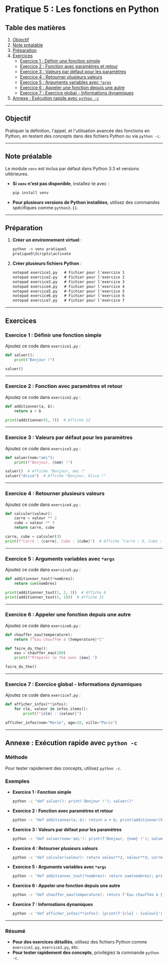 # Pratique 5 : Les fonctions en Python

## Table des matières

1. [Objectif](#objectif)  
2. [Note préalable](#note-préalable)  
3. [Préparation](#préparation)  
4. [Exercices](#exercices)  
   - [Exercice 1 : Définir une fonction simple](#exercice-1--définir-une-fonction-simple)  
   - [Exercice 2 : Fonction avec paramètres et retour](#exercice-2--fonction-avec-paramètres-et-retour)  
   - [Exercice 3 : Valeurs par défaut pour les paramètres](#exercice-3--valeurs-par-défaut-pour-les-paramètres)  
   - [Exercice 4 : Retourner plusieurs valeurs](#exercice-4--retourner-plusieurs-valeurs)  
   - [Exercice 5 : Arguments variables avec `*args`](#exercice-5--arguments-variables-avec-args)  
   - [Exercice 6 : Appeler une fonction depuis une autre](#exercice-6--appeler-une-fonction-depuis-une-autre)  
   - [Exercice 7 : Exercice global - Informations dynamiques](#exercice-7--exercice-global---informations-dynamiques)  
5. [Annexe : Exécution rapide avec `python -c`](#annexe--exécution-rapide-avec-python--c)

---

## Objectif
Pratiquer la définition, l'appel, et l'utilisation avancée des fonctions en Python, en testant des concepts dans des fichiers Python ou via `python -c`.

---

## Note préalable
Le module `venv` est inclus par défaut dans Python 3.3 et versions ultérieures.  
- **Si `venv` n'est pas disponible**, installez-le avec :
  ```bash
  pip install venv
  ```
- **Pour plusieurs versions de Python installées**, utilisez des commandes spécifiques comme `python3.11`.

---

## Préparation

1. **Créer un environnement virtuel** :  
   ```bash
   python -m venv pratique5
   pratique5\Scripts\activate
   ```

2. **Créer plusieurs fichiers Python** :  
   ```cmd
   notepad exercice1.py   # Fichier pour l'exercice 1
   notepad exercice2.py   # Fichier pour l'exercice 2
   notepad exercice3.py   # Fichier pour l'exercice 3
   notepad exercice4.py   # Fichier pour l'exercice 4
   notepad exercice5.py   # Fichier pour l'exercice 5
   notepad exercice6.py   # Fichier pour l'exercice 6
   notepad exercice7.py   # Fichier pour l'exercice 7
   ```

---

## Exercices

### Exercice 1 : Définir une fonction simple
Ajoutez ce code dans `exercice1.py` :
```python
def saluer():
    print("Bonjour !")

saluer()
```

---

### Exercice 2 : Fonction avec paramètres et retour
Ajoutez ce code dans `exercice2.py` :
```python
def additionner(a, b):
    return a + b

print(additionner(5, 7))  # Affiche 12
```

---

### Exercice 3 : Valeurs par défaut pour les paramètres
Ajoutez ce code dans `exercice3.py` :
```python
def saluer(nom="ami"):
    print(f"Bonjour, {nom} !")

saluer()  # Affiche "Bonjour, ami !"
saluer("Alice")  # Affiche "Bonjour, Alice !"
```

---

### Exercice 4 : Retourner plusieurs valeurs
Ajoutez ce code dans `exercice4.py` :
```python
def calculer(valeur):
    carre = valeur ** 2
    cube = valeur ** 3
    return carre, cube

carre, cube = calculer(3)
print(f"Carré : {carre}, Cube : {cube}")  # Affiche "Carré : 9, Cube : 27"
```

---

### Exercice 5 : Arguments variables avec `*args`
Ajoutez ce code dans `exercice5.py` :
```python
def additionner_tout(*nombres):
    return sum(nombres)

print(additionner_tout(1, 2, 3))  # Affiche 6
print(additionner_tout(5, 10))  # Affiche 15
```

---

### Exercice 6 : Appeler une fonction depuis une autre
Ajoutez ce code dans `exercice6.py` :
```python
def chauffer_eau(temperature):
    return f"Eau chauffée à {temperature}°C"

def faire_du_the():
    eau = chauffer_eau(100)
    print(f"Préparer le thé avec {eau}.")

faire_du_the()
```

---

### Exercice 7 : Exercice global - Informations dynamiques
Ajoutez ce code dans `exercice7.py` :
```python
def afficher_infos(**infos):
    for cle, valeur in infos.items():
        print(f"{cle} : {valeur}")

afficher_infos(nom="Marie", age=28, ville="Paris")
```

---

## Annexe : Exécution rapide avec `python -c`

### Méthode
Pour tester rapidement des concepts, utilisez `python -c`.

### Exemples

- **Exercice 1 : Fonction simple**  
  ```bash
  python -c "def saluer(): print('Bonjour !'); saluer()"
  ```

- **Exercice 2 : Fonction avec paramètres et retour**  
  ```bash
  python -c "def additionner(a, b): return a + b; print(additionner(5, 7))"
  ```

- **Exercice 3 : Valeurs par défaut pour les paramètres**  
  ```bash
  python -c "def saluer(nom='ami'): print(f'Bonjour, {nom} !'); saluer(); saluer('Alice')"
  ```

- **Exercice 4 : Retourner plusieurs valeurs**  
  ```bash
  python -c "def calculer(valeur): return valeur**2, valeur**3; carre, cube = calculer(3); print(f'Carré : {carre}, Cube : {cube}')"
  ```

- **Exercice 5 : Arguments variables avec `*args`**  
  ```bash
  python -c "def additionner_tout(*nombres): return sum(nombres); print(additionner_tout(1, 2, 3)); print(additionner_tout(5, 10))"
  ```

- **Exercice 6 : Appeler une fonction depuis une autre**  
  ```bash
  python -c "def chauffer_eau(temperature): return f'Eau chauffée à {temperature}°C'; def faire_du_the(): eau = chauffer_eau(100); print(f'Préparer le thé avec {eau}.'); faire_du_the()"
  ```

- **Exercice 7 : Informations dynamiques**  
  ```bash
  python -c "def afficher_infos(**infos): [print(f'{cle} : {valeur}') for cle, valeur in infos.items()]; afficher_infos(nom='Marie', age=28, ville='Paris')"
  ```

---

### Résumé
- **Pour des exercices détaillés**, utilisez des fichiers Python comme `exercice1.py`, `exercice2.py`, etc.
- **Pour tester rapidement des concepts**, privilégiez la commande `python -c`.
